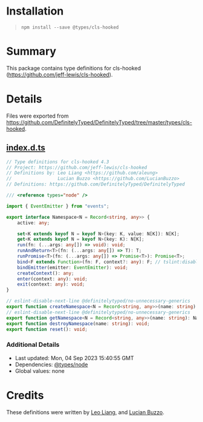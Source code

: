 # Installation
> `npm install --save @types/cls-hooked`

# Summary
This package contains type definitions for cls-hooked (https://github.com/jeff-lewis/cls-hooked).

# Details
Files were exported from https://github.com/DefinitelyTyped/DefinitelyTyped/tree/master/types/cls-hooked.
## [index.d.ts](https://github.com/DefinitelyTyped/DefinitelyTyped/tree/master/types/cls-hooked/index.d.ts)
````ts
// Type definitions for cls-hooked 4.3
// Project: https://github.com/jeff-lewis/cls-hooked
// Definitions by: Leo Liang <https://github.com/aleung>
//                 Lucian Buzzo <https://github.com/LucianBuzzo>
// Definitions: https://github.com/DefinitelyTyped/DefinitelyTyped

/// <reference types="node" />

import { EventEmitter } from "events";

export interface Namespace<N = Record<string, any>> {
    active: any;

    set<K extends keyof N = keyof N>(key: K, value: N[K]): N[K];
    get<K extends keyof N = keyof N>(key: K): N[K];
    run(fn: (...args: any[]) => void): void;
    runAndReturn<T>(fn: (...args: any[]) => T): T;
    runPromise<T>(fn: (...args: any[]) => Promise<T>): Promise<T>;
    bind<F extends Function>(fn: F, context?: any): F; // tslint:disable-line: ban-types
    bindEmitter(emitter: EventEmitter): void;
    createContext(): any;
    enter(context: any): void;
    exit(context: any): void;
}

// eslint-disable-next-line @definitelytyped/no-unnecessary-generics
export function createNamespace<N = Record<string, any>>(name: string): Namespace<N>;
// eslint-disable-next-line @definitelytyped/no-unnecessary-generics
export function getNamespace<N = Record<string, any>>(name: string): Namespace<N> | undefined;
export function destroyNamespace(name: string): void;
export function reset(): void;

````

### Additional Details
 * Last updated: Mon, 04 Sep 2023 15:40:55 GMT
 * Dependencies: [@types/node](https://npmjs.com/package/@types/node)
 * Global values: none

# Credits
These definitions were written by [Leo Liang](https://github.com/aleung), and [Lucian Buzzo](https://github.com/LucianBuzzo).
